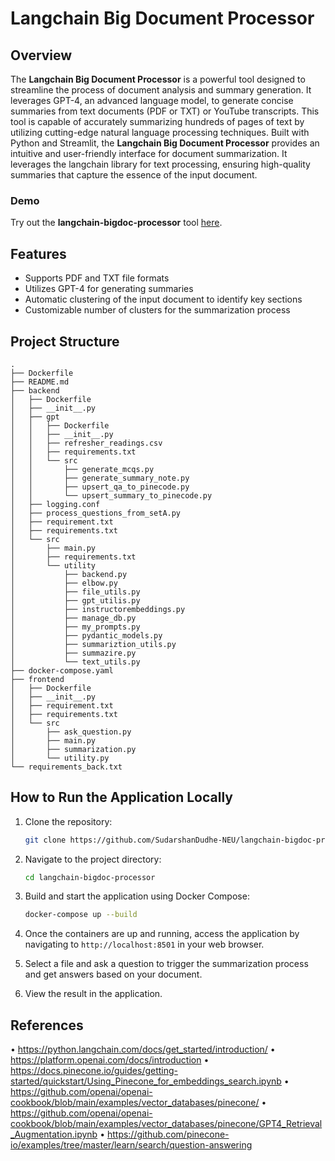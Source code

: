 
# Langchain Big Document Processor

## Overview
The **Langchain Big Document Processor** is a powerful tool designed to streamline the process of document analysis and summary generation. It leverages GPT-4, an advanced language model, to generate concise summaries from text documents (PDF or TXT) or YouTube transcripts. This tool is capable of accurately summarizing hundreds of pages of text by utilizing cutting-edge natural language processing techniques. Built with Python and Streamlit, the **Langchain Big Document Processor** provides an intuitive and user-friendly interface for document summarization. It leverages the langchain library for text processing, ensuring high-quality summaries that capture the essence of the input document.

### Demo
Try out the **langchain-bigdoc-processor** tool [here](https://opulent-goldfish-q7qgw49px94g297g4-8501.app.github.dev/).


## Features
- Supports PDF and TXT file formats
- Utilizes GPT-4 for generating summaries
- Automatic clustering of the input document to identify key sections
- Customizable number of clusters for the summarization process

## Project Structure

```
.
├── Dockerfile
├── README.md
├── backend
│   ├── Dockerfile
│   ├── __init__.py
│   ├── gpt
│   │   ├── Dockerfile
│   │   ├── __init__.py
│   │   ├── refresher_readings.csv
│   │   ├── requirements.txt
│   │   └── src
│   │       ├── generate_mcqs.py
│   │       ├── generate_summary_note.py
│   │       ├── upsert_qa_to_pinecode.py
│   │       └── upsert_summary_to_pinecode.py
│   ├── logging.conf
│   ├── process_questions_from_setA.py
│   ├── requirement.txt
│   ├── requirements.txt
│   └── src
│       ├── main.py
│       ├── requirements.txt
│       └── utility
│           ├── backend.py
│           ├── elbow.py
│           ├── file_utils.py
│           ├── gpt_utilis.py
│           ├── instructorembeddings.py
│           ├── manage_db.py
│           ├── my_prompts.py
│           ├── pydantic_models.py
│           ├── summariztion_utils.py
│           ├── summazire.py
│           └── text_utils.py
├── docker-compose.yaml
├── frontend
│   ├── Dockerfile
│   ├── __init__.py
│   ├── requirement.txt
│   ├── requirements.txt
│   └── src
│       ├── ask_question.py
│       ├── main.py
│       ├── summarization.py
│       └── utility.py
└── requirements_back.txt

```


## How to Run the Application Locally

1. Clone the repository:
    ```bash
    git clone https://github.com/SudarshanDudhe-NEU/langchain-bigdoc-processor.git
    ```

2. Navigate to the project directory:
    ```bash
    cd langchain-bigdoc-processor
    ```

3. Build and start the application using Docker Compose:
    ```bash
    docker-compose up --build
    ```

4. Once the containers are up and running, access the application by navigating to `http://localhost:8501` in your web browser.

5. Select a file and ask a question to trigger the summarization process and get answers based on your document.

6. View the result in the application.


## References

•	https://python.langchain.com/docs/get_started/introduction/
•	https://platform.openai.com/docs/introduction
•	https://docs.pinecone.io/guides/getting-started/quickstart/Using_Pinecone_for_embeddings_search.ipynb
•	https://github.com/openai/openai-cookbook/blob/main/examples/vector_databases/pinecone/
•	https://github.com/openai/openai-cookbook/blob/main/examples/vector_databases/pinecone/GPT4_Retrieval_Augmentation.ipynb
•	https://github.com/pinecone-io/examples/tree/master/learn/search/question-answering
     

